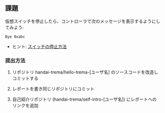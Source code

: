 ## 課題

仮想スイッチを停止したら、コントローラで次のメッセージを表示するようにしてみよう:

```
Bye 0xabc
```

* ヒント: [スイッチの停止方法](https://relishapp.com/trema/trema/docs/handlers/switch-disconnected-handler)

### 提出方法

1. リポジトリ handai-trema/hello-trema-[ユーザ名] のソースコードを改造しコミットする

2. レポートを書き同じリポジトリにコミット

2. 自己紹介リポジトリ (handai-trema/self-intro-[ユーザ名]) にレポートへのリンクを追加
